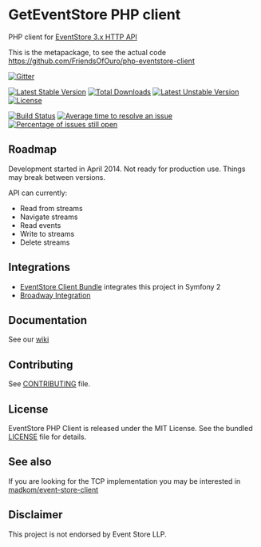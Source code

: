 GetEventStore PHP client
=====================

PHP client for [EventStore 3.x HTTP API](http://docs.geteventstore.com/http-api/latest)

This is the metapackage, to see the actual code https://github.com/FriendsOfOuro/php-eventstore-client

[![Gitter](https://badges.gitter.im/Join%20Chat.svg)](https://gitter.im/dbellettini/geteventstore-php?utm_source=badge&utm_medium=badge&utm_campaign=pr-badge)

[![Latest Stable Version](https://poser.pugx.org/FriendsOfOuro/eventstore-client/v/stable.svg)](https://packagist.org/packages/dbellettini/eventstore-client) [![Total Downloads](https://poser.pugx.org/dbellettini/eventstore-client/downloads.svg)](https://packagist.org/packages/dbellettini/eventstore-client) [![Latest Unstable Version](https://poser.pugx.org/dbellettini/eventstore-client/v/unstable.svg)](https://packagist.org/packages/dbellettini/eventstore-client) [![License](https://poser.pugx.org/dbellettini/eventstore-client/license.svg)](https://packagist.org/packages/dbellettini/eventstore-client)

[![Build Status](https://travis-ci.org/FriendsOfOuro/geteventstore-php.svg?branch=master)](https://travis-ci.org/FriendsOfOuro/geteventstore-php)
[![Average time to resolve an issue](http://isitmaintained.com/badge/resolution/FriendsOfOuro/geteventstore-php.svg)](http://isitmaintained.com/project/FriendsOfOuro/geteventstore-php "Average time to resolve an issue")
[![Percentage of issues still open](http://isitmaintained.com/badge/open/FriendsOfOuro/geteventstore-php.svg)](http://isitmaintained.com/project/FriendsOfOuro/geteventstore-php "Percentage of issues still open")

Roadmap
-------

Development started in April 2014. Not ready for production use. Things may break between versions.

API can currently:

- Read from streams
- Navigate streams
- Read events
- Write to streams
- Delete streams

Integrations
------------
* [EventStore Client Bundle](https://github.com/FriendsOfOuro/eventstore-client-bundle) integrates this project in Symfony 2
* [Broadway Integration](https://github.com/FriendsOfOuro/broadway-eventstore)

Documentation
-------------
See our [wiki](https://github.com/dbellettini/geteventstore-php/wiki)

Contributing
------------

See [CONTRIBUTING](/CONTRIBUTING.md) file.


License
-------

EventStore PHP Client is released under the MIT License. See the bundled
[LICENSE](/LICENSE) file for details.

See also
--------
If you are looking for the TCP implementation you may be interested in [madkom/event-store-client](https://github.com/madkom/event-store-client)

Disclaimer
----------

This project is not endorsed by Event Store LLP.
